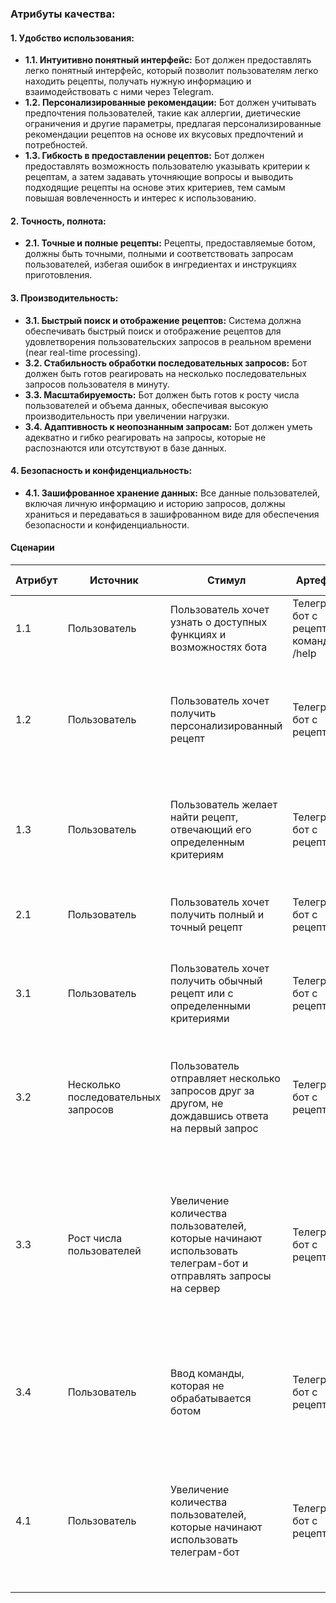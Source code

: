 

### Атрибуты качества:

#### 1. Удобство использования:
   - **1.1. Интуитивно понятный интерфейс:** Бот должен предоставлять легко понятный интерфейс, который позволит пользователям легко находить рецепты, получать нужную информацию и взаимодействовать с ними через Telegram.
   - **1.2. Персонализированные рекомендации:** Бот должен учитывать предпочтения пользователей, такие как аллергии, диетические ограничения и другие параметры, предлагая персонализированные рекомендации рецептов на основе их вкусовых предпочтений и потребностей.
   - **1.3. Гибкость в предоставлении рецептов:** Бот должен предоставлять возможность пользователю указывать критерии к рецептам, а затем задавать уточняющие вопросы и выводить подходящие рецепты на основе этих критериев, тем самым повышая вовлеченность и интерес к использованию.

#### 2. Точность, полнота:
   - **2.1. Точные и полные рецепты:** Рецепты, предоставляемые ботом, должны быть точными, полными и соответствовать запросам пользователей, избегая ошибок в ингредиентах и инструкциях приготовления.

#### 3. Производительность:
   - **3.1. Быстрый поиск и отображение рецептов:** Система должна обеспечивать быстрый поиск и отображение рецептов для удовлетворения пользовательских запросов в реальном времени (near real-time processing).
   - **3.2. Стабильность обработки последовательных запросов:** Бот должен быть готов реагировать на несколько последовательных запросов пользователя в минуту.
   - **3.3. Масштабируемость:** Бот должен быть готов к росту числа пользователей и объема данных, обеспечивая высокую производительность при увеличении нагрузки.
   - **3.4. Адаптивность к неопознанным запросам:** Бот должен уметь адекватно и гибко реагировать на запросы, которые не распознаются или отсутствуют в базе данных.

#### 4. Безопасность и конфиденциальность:
   - **4.1. Зашифрованное хранение данных:** Все данные пользователей, включая личную информацию и историю запросов, должны храниться и передаваться в зашифрованном виде для обеспечения безопасности и конфиденциальности.


#### Сценарии

|Атрибут|Источник|Стимул|Артефакт|Условия|Реакция|Количественная мера|
|---|---|---|---|---|---|---|
| 1.1     | Пользователь| Пользователь хочет узнать о доступных функциях и возможностях бота                     | Телеграм-бот с рецептами, команда /help | Пользователь запросил помощь или описание функций                               | Бот отправляет пользователю информацию о доступных командах и возможностях бота                                             | Время на поиск информации <= 2 мин                        |
| 1.2     | Пользователь| Пользователь хочет получить персонализированный рецепт                                   | Телеграм-бот с рецептами       | Боту отправлен запрос на определенный рецепт                                    | Бот обрабатывает команду, используя математические алгоритмы, и предлагает персонализированный рецепт, учитывая аллергии пользователя | Количество отправленных пользователю рецептов >= 1      |
| 1.3     | Пользователь| Пользователь желает найти рецепт, отвечающий его определенным критериям                  | Телеграм-бот с рецептами            | Бот обрабатывает запрос с определенным критерием                                  | Бот находит рецепты, соответствующие критериям, или предлагает альтернативные варианты, если подходящие рецепты не найдены  | Процент успешных запросов рецептов, соответствующих критериям, > 85% |
| 2.1     | Пользователь| Пользователь хочет получить полный и точный рецепт                                       | Телеграм-бот с рецептами            | Бот обрабатывает запрос                                                             | Бот отправляет полный и точный рецепт без ошибок в описании и ингредиентах                                                   | Полученный рецепт не содержит ошибок, пропусков, неточностей |
| 3.1     | Пользователь| Пользователь хочет получить обычный рецепт или с определенными критериями                 | Телеграм-бот с рецептами            | Пользователь отправляет запрос                                                       | Система быстро обрабатывает запрос и отображает список рецептов в реальном времени                                              | Время ответа <= 15 сек. Время запроса с обычным рецептом и определенными критериями не должно отличаться|                                                    
| 3.2     | Несколько   последовательных запросов| Пользователь отправляет несколько запросов друг за другом, не дождавшись ответа на первый запрос | Телеграм-бот с рецептами            | Бот получает несколько последовательных запросов                                  | Бот обрабатывает каждую команду поочередно, уведомляет пользователя о возможной задержке в обработке из-за большого объема запросов | Время обработки каждого запроса <= 15 сек, время обработки всех запросов <= 15 * n, (где n – количество запросов)|                                                              
| 3.3     | Рост числа  пользователей| Увеличение количества пользователей, которые начинают использовать телеграм-бот и отправлять запросы на сервер | Телеграм-бот с рецептами            | Увеличение нагрузки на сервер                                                      | Система динамически выделяет дополнительные ресурсы для обработки запросов, горизонтально масштабируется путем подключения новых экземпляров серверов для бота, создания дополнительных баз данных и переноса данных в новые БД | Система успешно зарегистрировала новых пользователей без потери их данных, время сохранения данных о пользователе <= 2 мин |
| 3.4     | Пользователь| Ввод команды, которая не обрабатывается ботом                                            | Телеграм-бот с рецептами            | Введенная команда не соответствует ни одному известному запросу бота            | Бот сообщает пользователю, что команда не распознана, и предлагает ознакомиться с доступными командами или запросить помощь | Затраченное время <= 15 сек. Удовлетворенность пользователя реакцией бота|
| 4.1     | Пользователь| Увеличение количества пользователей, которые начинают использовать телеграм-бот         | Телеграм-бот с рецептами            | Пользователь предоставляет свои учетные данные для входа в систему                 | Бот проверяет данные пользователя на валидность, зашифровывает их и заносит в базу данных, затем отправляет сообщение о успешной регистрации пользователю | Данные не утрачены, в зашифрованном виде перенесены в бд|